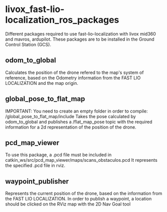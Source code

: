 # livox_fast-lio-localization_ros_packages
Different packages required to use fast-lio-localization with livox mid360 and mavros, ardupilot.
These packages are to be installed in the Ground Control Station (GCS).

## odom_to_global
Calculates the position of the drone refered to the map's system of reference, based on the Odometry information from the FAST LIO LOCALIZATION and the map origin.

## global_pose_to_flat_map
IMPORTANT: You need to create an empty folder in order to compile: /global_pose_to_flat_map/include
Takes the pose calculated by odom_to_global and publishes a /flat_map_pose topic with the required information for a 2d representation of the position of the drone.

## pcd_map_viewer
To use this package, a .pcd file must be included in catkin_ws/src/pcd_map_viewer/maps/scans_obstaculos.pcd
It represents the specified .pcd file in rviz.

## waypoint_publisher
Represents the current position of the drone, based on the information from the FAST LIO LOCALIZATION.
In order to publish a waypoint, a location should be clicked on the RViz map with the 2D Nav Goal tool
